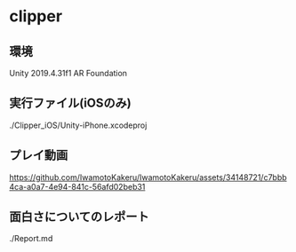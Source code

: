 # clipper
## 環境
Unity 2019.4.31f1
AR Foundation

## 実行ファイル(iOSのみ)
./Clipper_iOS/Unity-iPhone.xcodeproj

## プレイ動画
https://github.com/IwamotoKakeru/IwamotoKakeru/assets/34148721/c7bbb4ca-a0a7-4e94-841c-56afd02beb31

## 面白さについてのレポート
./Report.md
